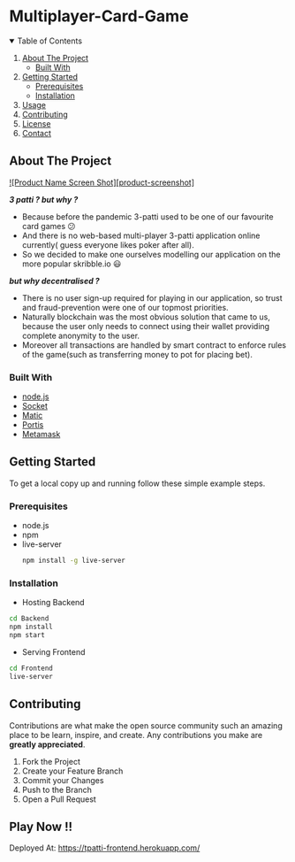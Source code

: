 # Multiplayer-Card-Game

<!-- TABLE OF CONTENTS -->
<details open="open">
  <summary>Table of Contents</summary>
  <ol>
    <li>
      <a href="#about-the-project">About The Project</a>
      <ul>
        <li><a href="#built-with">Built With</a></li>
      </ul>
    </li>
    <li>
      <a href="#getting-started">Getting Started</a>
      <ul>
        <li><a href="#prerequisites">Prerequisites</a></li>
        <li><a href="#installation">Installation</a></li>
      </ul>
    </li>
    <li><a href="#usage">Usage</a></li>
    <li><a href="#contributing">Contributing</a></li>
    <li><a href="#license">License</a></li>
    <li><a href="#contact">Contact</a></li>
  </ol>
</details>



<!-- ABOUT THE PROJECT -->
## About The Project

[![Product Name Screen Shot][product-screenshot]](https://example.com)


***3 patti ? but why ?***
- Because before the pandemic 3-patti used to be one of our favourite card games :confused: 
- And there is no web-based multi-player 3-patti application online currently( guess everyone likes poker after all).
- So we decided to make one ourselves modelling our application on the more popular skribble.io :smiley:

***but why decentralised ?***
- There is no user sign-up required for playing in our application, so trust and fraud-prevention were one of our topmost priorities.
- Naturally blockchain was the most obvious solution that came to us, because the user only needs to connect using their wallet providing complete anonymity to the user.
- Moreover all transactions are handled by smart contract to enforce rules of the game(such as transferring money to pot for placing bet).


### Built With

* [node.js](https://nodejs.org/en/)
* [Socket](https://socket.io)
* [Matic](https://matic.network/)
* [Portis](https://www.portis.io/)
* [Metamask](https://metamask.io/)



<!-- GETTING STARTED -->
## Getting Started

To get a local copy up and running follow these simple example steps.

### Prerequisites

* node.js
* npm
* live-server
  ```sh
  npm install -g live-server
  ```

### Installation

- Hosting Backend 

```bash
cd Backend
npm install
npm start
```
- Serving Frontend

```bash
cd Frontend
live-server
```



<!-- CONTRIBUTING -->
## Contributing

Contributions are what make the open source community such an amazing place to be learn, inspire, and create. Any contributions you make are **greatly appreciated**.

1. Fork the Project
2. Create your Feature Branch
3. Commit your Changes 
4. Push to the Branch
5. Open a Pull Request



<!-- LICENSE -->
## Play Now !!

Deployed At: https://tpatti-frontend.herokuapp.com/



